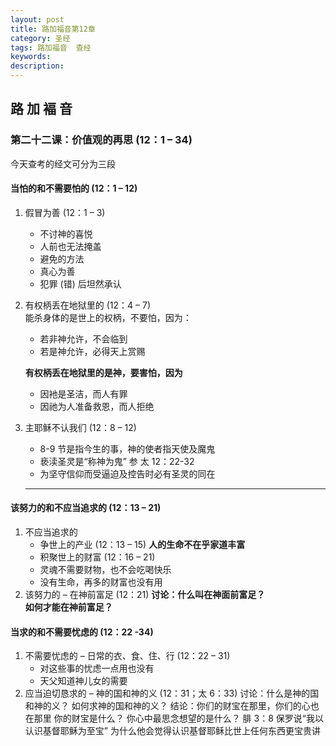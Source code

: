 ```yaml
---
layout: post
title: 路加福音第12章
category: 圣经
tags: 路加福音  查经
keywords: 
description: 
---
```


## 路 加 褔 音   
### 第二十二课：价值观的再思 (12：1 – 34)   

今天查考的经文可分为三段      
#### 当怕的和不需要怕的 (12：1 – 12)     
1. 假冒为善 (12：1 – 3)      
    - 	不讨神的喜悦
    - 	人前也无法掩盖
   - 	避免的方法
    - 	真心为善
    - 	犯罪 (错) 后坦然承认
2.	有权柄丢在地狱里的 (12：4 – 7)     
     	能杀身体的是世上的权柄，不要怕，因为：
    - 	若非神允许，不会临到
    - 	若是神允许，必得天上赏赐     
	    
    **有权柄丢在地狱里的是神，要害怕，因为**
    - 	因衪是圣洁，而人有罪
    - 	因祂为人准备救恩，而人拒绝    
3.	主耶稣不认我们 (12：8 – 12)    
    - 	8-9 节是指今生的事，神的使者指天使及魔鬼
    - 亵渎圣灵是“称神为鬼” 参 太 12：22-32
    - 为坚守信仰而受逼迫及控告时必有圣灵的同在     
     <hr>     
#### 该努力的和不应当追求的 (12：13 – 21)
1.	不应当追求的    
    - 	争世上的产业 (12：13 – 15)
**人的生命不在乎家道丰富**
    - 	积聚世上的财富 (12：16 – 21)
    - 	灵魂不需要财物，也不会吃喝快乐
    - 	没有生命，再多的财富也没有用
2.	该努力的 – 在神前富足 (12：21)
**讨论：什么叫在神面前富足？**    
**如何才能在神前富足？**          

#### 当求的和不需要忧虑的 (12：22 -34)    
1.	不需要忧虑的 – 日常的衣、食、住、行 (12：22 – 31)     
    - 	对这些事的忧虑一点用也没有
    - 	天父知道神儿女的需要
2.	应当迫切恳求的 – 神的国和神的义 (12：31；太 6：33)
讨论：什么是神的国和神的义？
	如何求神的国和神的义？
结论：你们的财宝在那里，你们的心也在那里
	你的财宝是什么？ 你心中最思念想望的是什么？
	腓 3：8 保罗说“我以认识基督耶稣为至宝”
	为什么他会觉得认识基督耶稣比世上任何东西更宝贵讲
